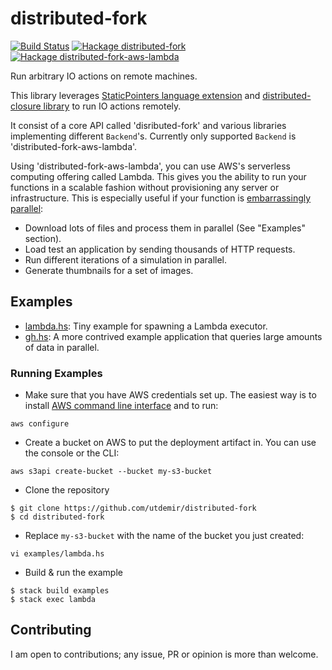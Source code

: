# distributed-fork

[![Build Status](https://travis-ci.org/utdemir/distributed-fork.svg?branch=master)](https://travis-ci.org/utdemir/distributed-fork)
[![Hackage distributed-fork](https://img.shields.io/badge/Hackage-distributed--fork-brightgreen.svg)](https://hackage.haskell.org/package/distributed-fork)
[![Hackage distributed-fork-aws-lambda](https://img.shields.io/badge/Hackage-distributed--fork--aws--lambda-brightgreen.svg)](https://hackage.haskell.org/package/distributed-fork-aws-lambda)

Run arbitrary IO actions on remote machines.

This library leverages [StaticPointers language extension](https://downloads.haskell.org/~ghc/latest/docs/html/users_guide/glasgow_exts.html#static-pointers) and [distributed-closure library](https://hackage.haskell.org/package/distributed-closure) to run IO actions remotely.

It consist of a core API called 'disributed-fork' and various libraries implementing different `Backend`'s. Currently only supported `Backend` is 'distributed-fork-aws-lambda'.

Using 'distributed-fork-aws-lambda', you can use AWS's serverless computing offering called Lambda. This gives you the ability to run your functions in a scalable fashion without provisioning any server or infrastructure. This is especially useful if your function is [embarrassingly parallel](https://en.wikipedia.org/wiki/Embarrassingly_parallel):

  * Download lots of files and process them in parallel (See "Examples" section).
  * Load test an application by sending thousands of HTTP requests.
  * Run different iterations of a simulation in parallel.
  * Generate thumbnails for a set of images.

## Examples

* [lambda.hs](https://github.com/utdemir/distributed-fork/blob/master/examples/lambda.hs): Tiny example for spawning a Lambda executor.
* [gh.hs](https://github.com/utdemir/distributed-fork/blob/master/examples/gh.hs): A more contrived example application that queries large amounts of data in parallel.

### Running Examples

* Make sure that you have AWS credentials set up. The easiest way is to install [AWS command line interface](https://aws.amazon.com/cli/) and to run:

```
aws configure
```

* Create a bucket on AWS to put the deployment artifact in. You can use the console or the CLI:

```
aws s3api create-bucket --bucket my-s3-bucket
```

* Clone the repository

```
$ git clone https://github.com/utdemir/distributed-fork
$ cd distributed-fork
```

* Replace `my-s3-bucket` with the name of the bucket you just created:

```
vi examples/lambda.hs
```

* Build & run the example

```
$ stack build examples
$ stack exec lambda
```

## Contributing

I am open to contributions; any issue, PR or opinion is more than welcome.